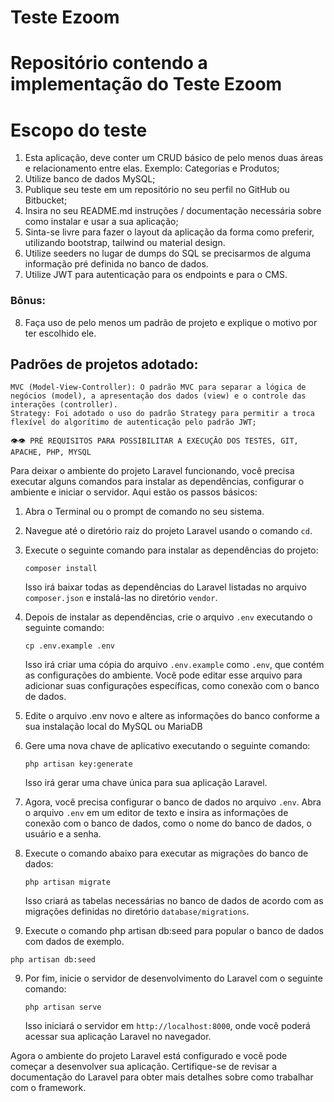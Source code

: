 # Teste Ezoom
# Repositório contendo a implementação do Teste Ezoom

# Escopo do teste
1. Esta aplicação, deve conter um CRUD básico de pelo menos duas áreas e relacionamento entre elas. Exemplo: Categorias e Produtos;
2. Utilize banco de dados MySQL;
3. Publique seu teste em um repositório no seu perfil no GitHub ou Bitbucket;
4. Insira no seu README.md instruções / documentação necessária sobre como instalar e usar a sua aplicação;
5. Sinta-se livre para fazer o layout da aplicação da forma como preferir, utilizando bootstrap, tailwind ou material design.
6. Utilize seeders no lugar de dumps do SQL se precisarmos de alguma informação pré definida no banco de dados.
7. Utilize JWT para autenticação para os endpoints e para o CMS.
### Bônus:
8. Faça uso de pelo menos um padrão de projeto e explique o motivo por ter escolhido ele.

## Padrões de projetos adotado:
 ```
MVC (Model-View-Controller): O padrão MVC para separar a lógica de negócios (model), a apresentação dos dados (view) e o controle das interações (controller).
Strategy: Foi adotado o uso do padrão Strategy para permitir a troca flexível do algorítimo de autenticação pelo padrão JWT;
 ```

 ```
👁👁 PRÉ REQUISITOS PARA POSSIBILITAR A EXECUÇÃO DOS TESTES, GIT, APACHE, PHP, MYSQL
 ```
Para deixar o ambiente do projeto Laravel funcionando, você precisa executar alguns comandos para instalar as dependências, configurar o ambiente e iniciar o servidor. Aqui estão os passos básicos:

1. Abra o Terminal ou o prompt de comando no seu sistema.

2. Navegue até o diretório raiz do projeto Laravel usando o comando `cd`.

3. Execute o seguinte comando para instalar as dependências do projeto:

   ```
   composer install
   ```

   Isso irá baixar todas as dependências do Laravel listadas no arquivo `composer.json` e instalá-las no diretório `vendor`.

4. Depois de instalar as dependências, crie o arquivo `.env` executando o seguinte comando:

   ```
   cp .env.example .env
   ```

   Isso irá criar uma cópia do arquivo `.env.example` como `.env`, que contém as configurações do ambiente. Você pode editar esse arquivo para adicionar suas configurações específicas, como conexão com o banco de dados.

5. Edite o arquivo .env novo e altere as informações do banco conforme a sua instalação local do MySQL ou MariaDB

6. Gere uma nova chave de aplicativo executando o seguinte comando:

   ```
   php artisan key:generate
   ```

   Isso irá gerar uma chave única para sua aplicação Laravel.

7. Agora, você precisa configurar o banco de dados no arquivo `.env`. Abra o arquivo `.env` em um editor de texto e insira as informações de conexão com o banco de dados, como o nome do banco de dados, o usuário e a senha.

8. Execute o comando abaixo para executar as migrações do banco de dados:

   ```
   php artisan migrate
   ```

   Isso criará as tabelas necessárias no banco de dados de acordo com as migrações definidas no diretório `database/migrations`.

9. Execute o comando php artisan db:seed para popular o banco de dados com dados de exemplo.
```
php artisan db:seed
```

9. Por fim, inicie o servidor de desenvolvimento do Laravel com o seguinte comando:

   ```
   php artisan serve
   ```

   Isso iniciará o servidor em `http://localhost:8000`, onde você poderá acessar sua aplicação Laravel no navegador.

Agora o ambiente do projeto Laravel está configurado e você pode começar a desenvolver sua aplicação. Certifique-se de revisar a documentação do Laravel para obter mais detalhes sobre como trabalhar com o framework.
